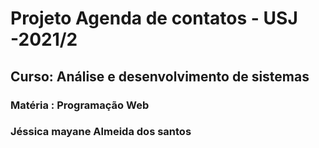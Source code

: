 #  Projeto Agenda de contatos - USJ -2021/2
## Curso: Análise e desenvolvimento de sistemas
### Matéria : Programação Web
### Jéssica mayane Almeida dos santos
